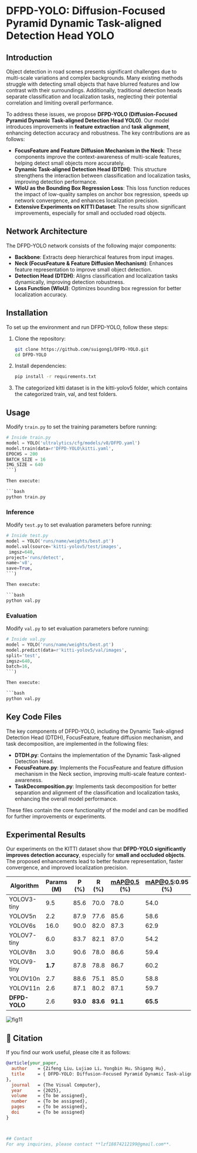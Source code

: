 # DFPD-YOLO: Diffusion-Focused Pyramid Dynamic Task-aligned Detection Head YOLO

## Introduction
Object detection in road scenes presents significant challenges due to multi-scale variations and complex backgrounds. Many existing methods struggle with detecting small objects that have blurred features and low contrast with their surroundings. Additionally, traditional detection heads separate classification and localization tasks, neglecting their potential correlation and limiting overall performance.

To address these issues, we propose **DFPD-YOLO (Diffusion-Focused Pyramid Dynamic Task-aligned Detection Head YOLO)**. Our model introduces improvements in **feature extraction** and **task alignment**, enhancing detection accuracy and robustness. The key contributions are as follows:

- **FocusFeature and Feature Diffusion Mechanism in the Neck**: These components improve the context-awareness of multi-scale features, helping detect small objects more accurately.
- **Dynamic Task-aligned Detection Head (DTDH)**: This structure strengthens the interaction between classification and localization tasks, improving detection performance.
- **WIoU as the Bounding Box Regression Loss**: This loss function reduces the impact of low-quality samples on anchor box regression, speeds up network convergence, and enhances localization precision.
- **Extensive Experiments on KITTI Dataset**: The results show significant improvements, especially for small and occluded road objects.

## Network Architecture
The DFPD-YOLO network consists of the following major components:

- **Backbone**: Extracts deep hierarchical features from input images.
- **Neck (FocusFeature & Feature Diffusion Mechanism)**: Enhances feature representation to improve small object detection.
- **Detection Head (DTDH)**: Aligns classification and localization tasks dynamically, improving detection robustness.
- **Loss Function (WIoU)**: Optimizes bounding box regression for better localization accuracy.

## Installation
To set up the environment and run DFPD-YOLO, follow these steps:

1. Clone the repository:
   ```bash
   git clone https://github.com/suigong1/DFPD-YOLO.git
   cd DFPD-YOLO
   ```
2. Install dependencies:
   ```bash
   pip install -r requirements.txt
   ```
3. The categorized kitti dataset is in the kitti-yolov5 folder, which contains the categorized train, val, and test folders.

## Usage
Modify `train.py` to set the training parameters before running:

```python
# Inside train.py
model = YOLO('ultralytics/cfg/models/v8/DFPD.yaml')
model.train(data=r'DFPD-YOLO\kitti.yaml',
EPOCHS = 200
BATCH_SIZE = 16
IMG_SIZE = 640
```)

Then execute:

```bash
python train.py
```


### Inference
Modify `test.py` to set evaluation parameters before running:

```python
# Inside test.py
model = YOLO('runs/name/weights/best.pt')
model.val(source='kitti-yolov5/test/images',
 imgsz=640,
project='runs/detect',
name='v8',
save=True,
```)

Then execute:

```bash
python val.py
```
### Evaluation

Modify `val.py` to set evaluation parameters before running:

```python
# Inside val.py
model = YOLO('runs/name/weights/best.pt')
model.predict(data=r'kitti-yolov5/val/images',
split='test',
imgsz=640,
batch=16,
```)

Then execute:

```bash
python val.py
```
## Key Code Files

The key components of DFPD-YOLO, including the Dynamic Task-aligned Detection Head (DTDH), FocusFeature, feature diffusion mechanism, and task decomposition, are implemented in the following files:

- **DTDH.py**: Contains the implementation of the Dynamic Task-aligned Detection Head.
- **FocusFeature.py**: Implements the FocusFeature and feature diffusion mechanism in the Neck section, improving multi-scale feature context-awareness.
- **TaskDecomposition.py**: Implements task decomposition for better separation and alignment of the classification and localization tasks, enhancing the overall model performance.

These files contain the core functionality of the model and can be modified for further improvements or experiments.

## Experimental Results
Our experiments on the KITTI dataset show that **DFPD-YOLO significantly improves detection accuracy**, especially for **small and occluded objects**. The proposed enhancements lead to better feature representation, faster convergence, and improved localization precision.

| Algorithm      | Params (M) | P (%)  | R (%)  | mAP@0.5 (%) | mAP@0.5:0.95 (%) |
|---------------|-----------|--------|--------|-------------|------------------|
| YOLOV3-tiny   | 9.5       | 85.6   | 70.0   | 78.0        | 54.0             |
| YOLOV5n       | 2.2       | 87.9   | 77.6   | 85.6        | 58.6             |
| YOLOV6s       | 16.0      | 90.0   | 82.0   | 87.3        | 62.9             |
| YOLOV7-tiny   | 6.0       | 83.7   | 82.1   | 87.0        | 54.2             |
| YOLOV8n       | 3.0       | 90.6   | 78.0   | 86.6        | 59.4             |
| YOLOV9-tiny   |**1.7**       | 87.8   | 78.8   | 86.7        | 60.2             |
| YOLOV10n      | 2.7       | 88.6   | 75.1   | 85.0        | 58.8             |
| YOLOV11n      | 2.6       | 87.1   | 80.2   | 87.1        | 59.7             |
| **DFPD-YOLO** | 2.6   | **93.0** | **83.6** | **91.1**   | **65.5**         |


![fig11](https://github.com/user-attachments/assets/272c5f55-5a38-42b2-905a-714af745b365)

## 📖 Citation  

If you find our work useful, please cite it as follows:  

```bibtex
@article{your_paper,
  author    = {Zifeng Liu，Lujiao Li，Yongbin Hu，Shigang Hu},
  title     = { DFPD-YOLO: Diffusion-Focused Pyramid Dynamic Task-aligned Detection Head YOLO
},
  journal   = {The Visual Computer},
  year      = {2025},
  volume    = {To be assigned},  
  number    = {To be assigned},  
  pages     = {To be assigned},  
  doi       = {To be assigned}
}



## Contact
For any inquiries, please contact **lzf18874212199@gmail.com**.

